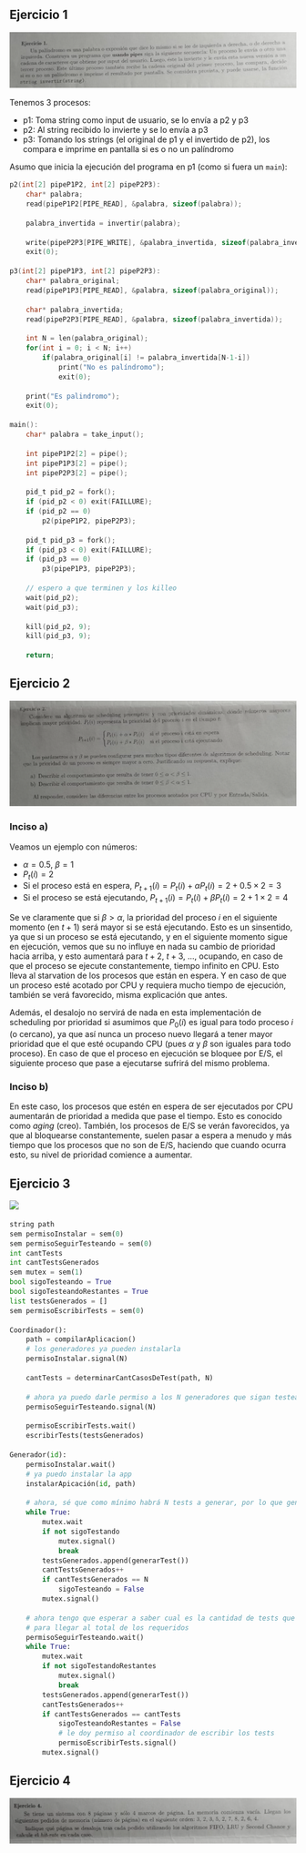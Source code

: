 ## Ejercicio 1

![](../enunciados/Pasted%20image%2020240920203124.png)

Tenemos 3 procesos:
- p1: Toma string como input de usuario, se lo envía a p2 y p3
- p2: Al string recibido lo invierte y se lo envía a p3 
- p3: Tomando los strings (el original de p1 y el invertido de p2), los compara e imprime en pantalla si es o no un palíndromo

Asumo que inicia la ejecución del programa en p1 (como si fuera un `main`):

```c
p2(int[2] pipeP1P2, int[2] pipeP2P3):
    char* palabra;
    read(pipeP1P2[PIPE_READ], &palabra, sizeof(palabra));

    palabra_invertida = invertir(palabra);

    write(pipeP2P3[PIPE_WRITE], &palabra_invertida, sizeof(palabra_invertida));
    exit(0);

p3(int[2] pipeP1P3, int[2] pipeP2P3):
    char* palabra_original;
    read(pipeP1P3[PIPE_READ], &palabra, sizeof(palabra_original));

    char* palabra_invertida;
    read(pipeP2P3[PIPE_READ], &palabra, sizeof(palabra_invertida));

    int N = len(palabra_original);
    for(int i = 0; i < N; i++)
        if(palabra_original[i] != palabra_invertida[N-1-i])
            print("No es palíndromo");
            exit(0);

    print("Es palindromo");
    exit(0);

main():
    char* palabra = take_input();

    int pipeP1P2[2] = pipe();
    int pipeP1P3[2] = pipe();
    int pipeP2P3[2] = pipe();

    pid_t pid_p2 = fork();
    if (pid_p2 < 0) exit(FAILLURE);
    if (pid_p2 == 0)
        p2(pipeP1P2, pipeP2P3);

    pid_t pid_p3 = fork();
    if (pid_p3 < 0) exit(FAILLURE);
    if (pid_p3 == 0)
        p3(pipeP1P3, pipeP2P3);
    
    // espero a que terminen y los killeo
    wait(pid_p2);
    wait(pid_p3);

    kill(pid_p2, 9);
    kill(pid_p3, 9);

    return;
```

## Ejercicio 2

![](../enunciados/Pasted%20image%2020240920203146.png)

### Inciso a)

Veamos un ejemplo con números:
- $\alpha = 0.5,\ \beta = 1$
- $P_t(i) = 2$
- Si el proceso está en espera, $P_{t+1}(i) = P_t(i) + \alpha P_t(i) = 2+0.5 \times 2 = 3$
- Si el proceso se está ejecutando, $P_{t+1}(i) = P_t(i) + \beta P_t(i) = 2+1 \times 2 = 4$

Se ve claramente que si $\beta > \alpha$, la prioridad del proceso $i$ en el siguiente momento (en $t+1$) será mayor si se está ejecutando. Esto es un sinsentido, ya que si un proceso se está ejecutando, y en el siguiente momento sigue en ejecución, vemos que su no influye en nada su cambio de prioridad hacia arriba, y esto aumentará para $t+2,\ t+3,\ ...$, ocupando, en caso de que el proceso se ejecute constantemente, tiempo infinito en CPU. Esto lleva al starvation de los procesos que están en espera.  Y en caso de que un proceso esté acotado por CPU y requiera mucho tiempo de ejecución, también se verá favorecido, misma explicación que antes.

Además, el desalojo no servirá de nada en esta implementación de scheduling por prioridad si asumimos que $P_0(i)$ es igual para todo proceso $i$ (o cercano), ya que así nunca un proceso nuevo llegará a tener mayor prioridad que el que esté ocupando CPU (pues $\alpha$ y $\beta$ son iguales para todo proceso). En caso de que el proceso en ejecución se bloquee por E/S, el siguiente proceso que pase a ejecutarse sufrirá del mismo problema.

### Inciso b)

En este caso, los procesos que estén en espera de ser ejecutados por CPU aumentarán de prioridad a medida que pase el tiempo. Esto es conocido como _aging_ (creo). También, los procesos de E/S se verán favorecidos, ya que al bloquearse constantemente, suelen pasar a espera a menudo y más tiempo que los procesos que no son de E/S, haciendo que cuando ocurra esto, su nivel de prioridad comience a aumentar.

## Ejercicio 3

![](../enunciados/Pasted%20image%2020240920203218.png)

```python
string path
sem permisoInstalar = sem(0)
sem permisoSeguirTesteando = sem(0)
int cantTests
int cantTestsGenerados
sem mutex = sem(1)
bool sigoTesteando = True
bool sigoTesteandoRestantes = True
list testsGenerados = []
sem permisoEscribirTests = sem(0)

Coordinador():
	path = compilarAplicacion()
	# los generadores ya pueden instalarla
	permisoInstalar.signal(N)

	cantTests = determinarCantCasosDeTest(path, N)

	# ahora ya puedo darle permiso a los N generadores que sigan testeando
	permisoSeguirTesteando.signal(N)

	permisoEscribirTests.wait()
	escribirTests(testsGenerados)

Generador(id):
	permisoInstalar.wait()
	# ya puedo instalar la app	
	instalarApicación(id, path)

	# ahora, sé que como mínimo habrá N tests a generar, por lo que genero hasta N
	while True:
		mutex.wait
		if not sigoTestando
			mutex.signal()
			break
		testsGenerados.append(generarTest())
		cantTestsGenerados++
		if cantTestsGenerados == N
			sigoTesteando = False
		mutex.signal()

	# ahora tengo que esperar a saber cual es la cantidad de tests que tengo que hacer
	# para llegar al total de los requeridos
	permisoSeguirTesteando.wait()
	while True:
		mutex.wait
		if not sigoTestandoRestantes
			mutex.signal()
			break
		testsGenerados.append(generarTest())
		cantTestsGenerados++
		if cantTestsGenerados == cantTests
			sigoTesteandoRestantes = False
			# le doy permiso al coordinador de escribir los tests
			permisoEscribirTests.signal()
		mutex.signal()

```

## Ejercicio 4

![](../enunciados/Pasted%20image%2020240920203238.png)

